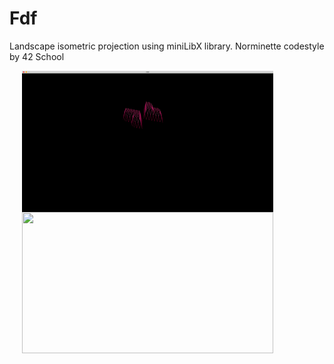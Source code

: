 # Fdf
Landscape isometric projection using miniLibX library. Norminette codestyle by 42 School

<img src="heart.gif" width="402" height="226" align="left" hspace="20"/> <img src="t1.gif" width="402" height="226" align="left" hspace="20"/>

